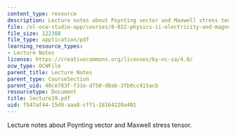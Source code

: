 ```yaml
---
content_type: resource
description: Lecture notes about Poynting vector and Maxwell stress tensor.
file: /ol-ocw-studio-app/courses/8-022-physics-ii-electricity-and-magnetism-fall-2006/f547af4415d9aaa8cff118164220a401_lecture39.pdf
file_size: 122388
file_type: application/pdf
learning_resource_types:
- Lecture Notes
license: https://creativecommons.org/licenses/by-nc-sa/4.0/
ocw_type: OCWFile
parent_title: Lecture Notes
parent_type: CourseSection
parent_uid: 40ce783f-f31e-d750-d8ab-3fb0cc415acb
resourcetype: Document
title: lecture39.pdf
uid: f547af44-15d9-aaa8-cff1-18164220a401
---
```

Lecture notes about Poynting vector and Maxwell stress tensor.